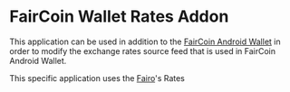 # FairCoin Wallet Rates Addon

This application can be used in addition to the [FairCoin Android Wallet](https://github.com/jsalatas/faircoin-android-wallet) in order to modify the exchange rates source feed that is used in FairCoin Android Wallet.

This specific application uses the [Fairo](https://fairo.exchange/)'s Rates   
 
